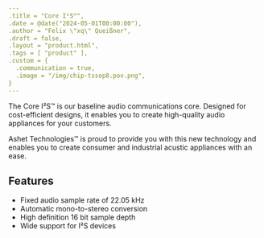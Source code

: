 ```yaml
---
.title = "Core I²S™",
.date = @date("2024-05-01T00:00:00"),
.author = "Felix \"xq\" Queißner",
.draft = false,
.layout = "product.html",
.tags = [ "product" ],
.custom = {
  .communication = true,
  .image = "/img/chip-tssop8.pov.png",
}
---
```

<p>The Core&nbsp;I²S™ is our baseline audio communications core. Designed for cost-efficient designs, it enables you to create high-quality audio appliances for your customers.</p>

<p>Ashet&nbsp;Technologies™ is proud to provide you with this new technology and enables you to create consumer and industrial acustic appliances with an ease.</p>

<h2>Features</h2>

<ul>
  <li>Fixed audio sample rate of 22.05 kHz</li>
  <li>Automatic mono-to-stereo conversion</li>
  <li>High definition 16 bit sample depth</li>
  <li>Wide support for I²S devices</li>
</ul>

<!-- 
<h2>Documents &amp; Downloads</h2>

<h3>Documentation</h3>

<ul>
  <li><a href="">Datasheet</a></li>
</ul>

<h3>Software &amp; Sources</h3>

<ul>
  <li><a href="" target="_blank">Verilog Implementation</a></li>
  <li><a href="" target="_blank">Driver Sources</a></li>
</ul> -->